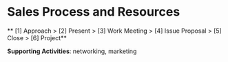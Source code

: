# Sales Process and Resources

** [1] Approach > [2] Present > [3] Work Meeting > [4] Issue Proposal > [5] Close > [6] Project**

**Supporting Activities**: networking, marketing




